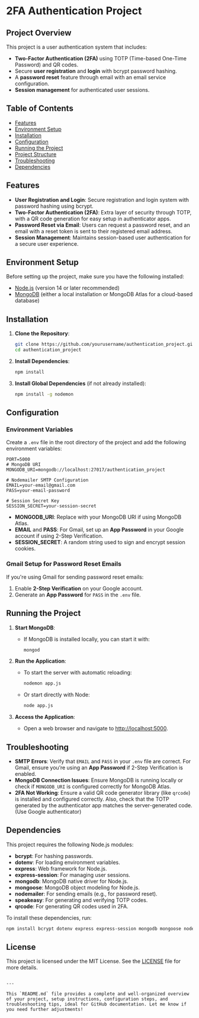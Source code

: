 
# 2FA Authentication Project

## Project Overview

This project is a user authentication system that includes:
- **Two-Factor Authentication (2FA)** using TOTP (Time-based One-Time Password) and QR codes.
- Secure **user registration** and **login** with bcrypt password hashing.
- A **password reset** feature through email with an email service configuration.
- **Session management** for authenticated user sessions.

## Table of Contents

- [Features](#features)
- [Environment Setup](#environment-setup)
- [Installation](#installation)
- [Configuration](#configuration)
- [Running the Project](#running-the-project)
- [Project Structure](#project-structure)
- [Troubleshooting](#troubleshooting)
- [Dependencies](#dependencies)

## Features

- **User Registration and Login**: Secure registration and login system with password hashing using bcrypt.
- **Two-Factor Authentication (2FA)**: Extra layer of security through TOTP, with a QR code generation for easy setup in authenticator apps.
- **Password Reset via Email**: Users can request a password reset, and an email with a reset token is sent to their registered email address.
- **Session Management**: Maintains session-based user authentication for a secure user experience.

## Environment Setup

Before setting up the project, make sure you have the following installed:

- [Node.js](https://nodejs.org/) (version 14 or later recommended)
- [MongoDB](https://www.mongodb.com/) (either a local installation or MongoDB Atlas for a cloud-based database)

## Installation

1. **Clone the Repository**:
   ```bash
   git clone https://github.com/yourusername/authentication_project.git
   cd authentication_project
   ```

2. **Install Dependencies**:
   ```bash
   npm install
   ```

3. **Install Global Dependencies** (if not already installed):
   ```bash
   npm install -g nodemon
   ```

## Configuration

### Environment Variables

Create a `.env` file in the root directory of the project and add the following environment variables:

```env
PORT=5000
# MongoDB URI
MONGODB_URI=mongodb://localhost:27017/authentication_project

# Nodemailer SMTP Configuration
EMAIL=your-email@gmail.com
PASS=your-email-password

# Session Secret Key
SESSION_SECRET=your-session-secret
```

- **MONGODB_URI**: Replace with your MongoDB URI if using MongoDB Atlas.
- **EMAIL** and **PASS**: For Gmail, set up an **App Password** in your Google account if using 2-Step Verification.
- **SESSION_SECRET**: A random string used to sign and encrypt session cookies.

### Gmail Setup for Password Reset Emails

If you're using Gmail for sending password reset emails:
1. Enable **2-Step Verification** on your Google account.
2. Generate an **App Password** for `PASS` in the `.env` file.

## Running the Project

1. **Start MongoDB**:
   - If MongoDB is installed locally, you can start it with:
     ```bash
     mongod
     ```

2. **Run the Application**:
   - To start the server with automatic reloading:
     ```bash
     nodemon app.js
     ```
   - Or start directly with Node:
     ```bash
     node app.js
     ```

3. **Access the Application**:
   - Open a web browser and navigate to [http://localhost:5000](http://localhost:5000).

## Troubleshooting

- **SMTP Errors**: Verify that `EMAIL` and `PASS` in your `.env` file are correct. For Gmail, ensure you’re using an **App Password** if 2-Step Verification is enabled.
- **MongoDB Connection Issues**: Ensure MongoDB is running locally or check if `MONGODB_URI` is configured correctly for MongoDB Atlas.
- **2FA Not Working**: Ensure a valid QR code generator library (like `qrcode`) is installed and configured correctly. Also, check that the TOTP generated by the authenticator app matches the server-generated code.(Use Google authenticator)

## Dependencies

This project requires the following Node.js modules:

- **bcrypt**: For hashing passwords.
- **dotenv**: For loading environment variables.
- **express**: Web framework for Node.js.
- **express-session**: For managing user sessions.
- **mongodb**: MongoDB native driver for Node.js.
- **mongoose**: MongoDB object modeling for Node.js.
- **nodemailer**: For sending emails (e.g., for password reset).
- **speakeasy**: For generating and verifying TOTP codes.
- **qrcode**: For generating QR codes used in 2FA.

To install these dependencies, run:

```bash
npm install bcrypt dotenv express express-session mongodb mongoose nodemailer speakeasy qrcode
```

## License

This project is licensed under the MIT License. See the [LICENSE](LICENSE) file for more details.

```

---

This `README.md` file provides a complete and well-organized overview of your project, setup instructions, configuration steps, and troubleshooting tips, ideal for GitHub documentation. Let me know if you need further adjustments!
